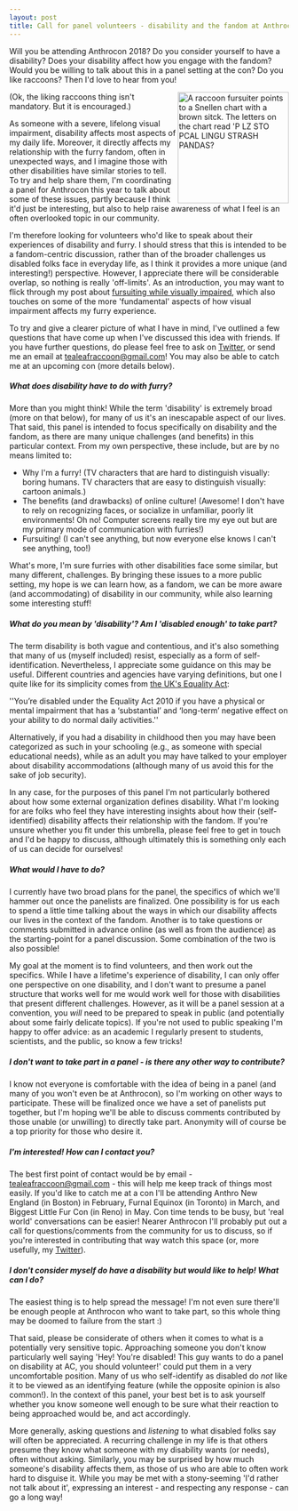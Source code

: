 ```yaml
---
layout: post
title: Call for panel volunteers - disability and the fandom at Anthrocon 2018
---
```


Will you be attending Anthrocon 2018? Do you consider yourself to have a disability? Does your disability affect how you engage with the fandom? Would you be willing to talk about this in a panel setting at the con? Do you like raccoons? Then I'd love to hear from you!

<img align="right" alt="A raccoon fursuiter points to a Snellen chart with a brown sitck. The letters on the chart read 'P LZ STO PCAL LINGU STRASH PANDAS?" src="http://gdurl.com/RcrC" width="200"/>

(Ok, the liking raccoons thing isn't mandatory. But it is encouraged.)

As someone with a severe, lifelong visual impairment, disability affects most aspects of my daily life. Moreover, it directly affects my relationship with the furry fandom, often in unexpected ways, and I imagine those with other disabilities have similar stories to tell. To try and help share them, I'm coordinating a panel for Anthrocon this year to talk about some of these issues, partly because I think it'd just be interesting, but also to help raise awareness of what I feel is an often overlooked topic in our community.

I'm therefore looking for volunteers who'd like to speak about their experiences of disability and furry. I should stress that this is intended to be a fandom-centric discussion, rather than of the broader challenges us disabled folks face in everyday life, as I think it provides a more unique (and interesting!) perspective. However, I appreciate there will be considerable overlap, so nothing is really 'off-limits'. As an introduction, you may want to flick through my post about [fursuiting while visually impaired](https://tealeafraccoon.github.io/Fursuiting-While-Disabled/), which also touches on some of the more 'fundamental' aspects of how visual impairment affects my furry experience.

To try and give a clearer picture of what I have in mind, I've outlined a few questions that have come up when I've discussed this idea with friends. If you have further questions, do please feel free to ask on [Twitter](https://twitter.com/tealeafraccoon/), or send me an email at tealeafraccoon@gmail.com! You may also be able to catch me at an upcoming con (more details below).

##### What does disability have to do with furry?

More than you might think! While the term 'disability' is extremely broad (more on that below), for many of us it's an inescapable aspect of our lives. That said, this panel is intended to focus specifically on disability and the fandom, as there are many unique challenges (and benefits) in this particular context. From my own perspective, these include, but are by no means limited to:

- Why I'm a furry! (TV characters that are hard to distinguish visually: boring humans. TV characters that are easy to distinguish visually: cartoon animals.)
- The benefits (and drawbacks) of online culture! (Awesome! I don't have to rely on recognizing faces, or socialize in unfamiliar, poorly lit environments! Oh no! Computer screens really tire my eye out but are my primary mode of communication with furries!)
- Fursuiting! (I can't see anything, but now everyone else knows I can't see anything, too!)

What's more, I'm sure furries with other disabilities face some similar, but many different, challenges. By bringing these issues to a more public setting, my hope is we can learn how, as a fandom, we can be more aware (and accommodating) of disability in our community, while also learning some interesting stuff!

##### What do you mean by 'disability'? Am I 'disabled enough' to take part?

The term disability is both vague and contentious, and it's also something that many of us (myself included) resist, especially as a form of self-identification. Nevertheless, I appreciate some guidance on this may be useful. Different countries and agencies have varying definitions, but one I quite like for its simplicity comes from [the UK's Equality Act](https://www.gov.uk/definition-of-disability-under-equality-act-2010):

''You’re disabled under the Equality Act 2010 if you have a physical or mental impairment that has a ‘substantial’ and ‘long-term’ negative effect on your ability to do normal daily activities.''

Alternatively, if you had a disability in childhood then you may have been categorized as such in your schooling (e.g., as someone with special educational needs), while as an adult you may have talked to your employer about disability accommodations (although many of us avoid this for the sake of job security).

In any case, for the purposes of this panel I'm not particularly bothered about how some external organization defines disability. What I'm looking for are folks who feel they have interesting insights about how their (self-identified) disability affects their relationship with the fandom.  If you're unsure whether you fit under this umbrella, please feel free to get in touch and I'd be happy to discuss, although ultimately this is something only each of us can decide for ourselves!

##### What would I have to do?

I currently have two broad plans for the panel, the specifics of which we'll hammer out once the panelists are finalized. One possibility is for us each to spend a little time talking about the ways in which our disability affects our lives in the context of the fandom. Another is to take questions or comments submitted in advance online (as well as from the audience) as the starting-point for a panel discussion. Some combination of the two is also possible!

My goal at the moment is to find volunteers, and then work out the specifics. While I have a lifetime's experience of disability, I can only offer one perspective on one disability, and I don't want to presume a panel structure that works well for me would work well for those with disabilities that present different challenges. However, as it will be a panel session at a convention, you *will* need to be prepared to speak in public (and potentially about some fairly delicate topics). If you're not used to public speaking I'm happy to offer advice: as an academic I regularly present to students, scientists, and the public, so know a few tricks!

##### I don't want to take part in a panel - is there any other way to contribute?

I know not everyone is comfortable with the idea of being in a panel (and many of you won't even be at Anthrocon), so I'm working on other ways to participate. These will be finalized once we have a set of panelists put together, but I'm hoping we'll be able to discuss comments contributed by those unable (or unwilling) to directly take part. Anonymity will of course be a top priority for those who desire it.

##### I'm interested! How can I contact you?

The best first point of contact would be by email - tealeafraccoon@gmail.com - this will help me keep track of things most easily. If you'd like to catch me at a con I'll be attending Anthro New England (in Boston) in February, Furnal Equinox (in Toronto) in March, and Biggest Little Fur Con (in Reno) in May. Con time tends to be busy, but 'real world' conversations can be easier! Nearer Anthrocon I'll probably put out a call for questions/comments from the community for us to discuss, so if you're interested in contributing that way watch this space (or, more usefully, my [Twitter](https://twitter.com/tealeafraccoon/)).

##### I don't consider myself do have a disability but would like to help! What can I do?

The easiest thing is to help spread the message! I'm not even sure there'll be enough people at Anthrocon who want to take part, so this whole thing may be doomed to failure from the start :)

That said, please be considerate of others when it comes to what is a potentially very sensitive topic. Approaching someone you don't know particularly well saying 'Hey! You're disabled! This guy wants to do a panel on disability at AC, you should volunteer!' could put them in a very uncomfortable position. Many of us who self-identify as disabled do *not* like it to be viewed as an identifying feature (while the opposite opinion is also common!). In the context of this panel, your best bet is to ask yourself whether you know someone well enough to be sure what their reaction to being approached would be, and act accordingly.

More generally, asking questions and *listening* to what disabled folks say will often be appreciated. A recurring challenge in my life is that others presume they know what someone with my disability wants (or needs), often without asking. Similarly, you may be surprised by how much someone's disability affects them, as those of us who are able to often work hard to disguise it. While you may be met with a stony-seeming 'I'd rather not talk about it', expressing an interest - and respecting any response - can go a long way!
